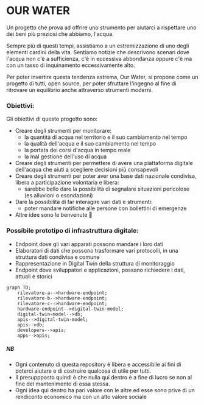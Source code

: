 # OUR WATER

Un progetto che prova ad offrire uno strumento per aiutarci a rispettare uno dei beni più preziosi che abbiamo, l'acqua.

Sempre più di questi tempi, assistiamo a un estremizzazione di uno degli elementi cardini della vita.
Sentiamo notizie che descrivono scenari dove l'acqua non c'è a sufficienza, c'è in eccessiva abbondanza oppure c'è ma con un tasso di inquinamento eccessivamente alto.

Per poter invertire questa tendenza estrema, Our Water, si propone come un progetto di tutti, open source, per poter sfruttare l'ingegno al fine di ritrovare un equilibrio anche attraverso strumenti moderni.

### Obiettivi:
Gli obiettivi di questo progetto sono:
- Creare degli strumenti per monitorare:
  - la quantità di acqua nel territorio e il suo cambiamento nel tempo
  - la qualità dell'acqua e il suo cambiamento nel tempo
  - la portata dei corsi d'acqua in tempo reale
  - la mal gestione dell'uso di acqua
- Creare degli strumenti per permettere di avere una piattaforma digitale dell'acqua che aiuti a scegliere decisioni più consapevoli
- Creare degli strumenti per poter aver una base dati nazionale condivisa, libera a participazione volontaria e libera:
  - sarebbe bello dare la possibilità di segnalare situazioni pericolose (es alluvioni o esondazioni)
- Dare la possibilità di far interagire vari dati e strumenti:
  - poter mandare notifiche alle persone con bollettini di emergenze
- Altre idee sono le benvenute 🤗 

### Possibile prototipo di infrastruttura digitale:
- Endpoint dove gli vari apparati possono mandare i loro dati
- Elaboratori di dati che possono trasformare vari protocolli, in una struttura dati condivisa e comune
- Rappresentazione in Digital Twin della struttura di monitoraggio
- Endpoint dove sviluppatori e applicazioni, possano richiedere i dati, attuali e storici

```mermaid
graph TD;
    rilevatore-a-->hardware-endpoint;
    rilevatore-b-->hardware-endpoint;
    rilevatore-c-->hardware-endpoint;
    hardware-endpoint-->digital-twin-model;
    digital-twin-model-->db;
    apis-->digital-twin-model;
    apis-->db;
    developers-->apis;
    apps-->apis;
```

##### NB
- Ogni contenuto di questa repository è libera e accessibile ai fini di poterci aiutare e di costruire qualcosa di utile per tutti.
- Il presuppposto quindi è che nulla qui dentro è a fine di lucro se non al fine del mantenimento di essa stessa.
- Ogni idea qui dentro ha pari valore con le altre ed esse sono prive di un rendiconto economico ma con un alto valore sociale
